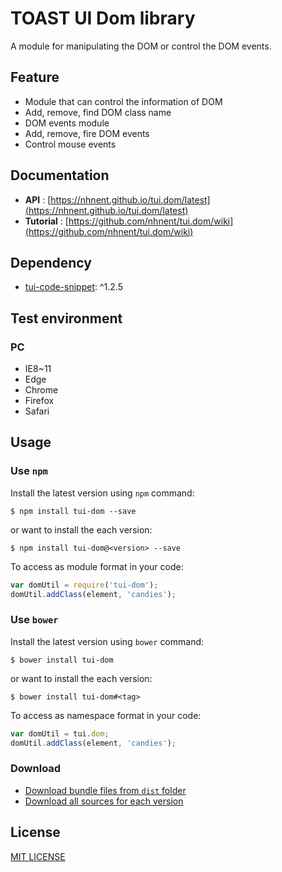 # TOAST UI Dom library

A module for manipulating the DOM or control the DOM events.

## Feature

* Module that can control the information of DOM
* Add, remove, find DOM class name
* DOM events module
* Add, remove, fire DOM events
* Control mouse events

## Documentation

* **API** : [https://nhnent.github.io/tui.dom/latest](https://nhnent.github.io/tui.dom/latest)
* **Tutorial** : [https://github.com/nhnent/tui.dom/wiki](https://github.com/nhnent/tui.dom/wiki)

## Dependency

* [tui-code-snippet](https://github.com/nhnent/tui.code-snippet): ^1.2.5

## Test environment
### PC
* IE8~11
* Edge
* Chrome
* Firefox
* Safari

## Usage
### Use `npm`

Install the latest version using `npm` command:

```
$ npm install tui-dom --save
```

or want to install the each version:

```
$ npm install tui-dom@<version> --save
```

To access as module format in your code:

```javascript
var domUtil = require('tui-dom');
domUtil.addClass(element, 'candies');
```

### Use `bower`
Install the latest version using `bower` command:

```
$ bower install tui-dom
```

or want to install the each version:

```
$ bower install tui-dom#<tag>
```

To access as namespace format in your code:

```javascript
var domUtil = tui.dom;
domUtil.addClass(element, 'candies');
```

### Download
* [Download bundle files from `dist` folder](https://github.com/nhnent/tui.dom/tree/production/dist)
* [Download all sources for each version](https://github.com/nhnent/tui.dom/releases)

## License
[MIT LICENSE](https://github.com/nhnent/tui.dom/blob/master/LICENSE)
